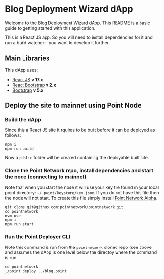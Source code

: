 # Blog Deployment Wizard dApp

Welcome to the Blog Deployment Wizard dApp. This README is a basic guide to getting started with this application.

This is a React JS app. So you will need to install dependencies for it and run a build watcher if you want to develop it further.

## Main Libraries

This dApp uses:

* [React JS](https://reactjs.org/) **v 17.x**
* [React Bootstrap](https://react-bootstrap.github.io/) **v 2.x**
* [Bootstrap](https://getbootstrap.com/) **v 5.x**

## Deploy the site to mainnet using Point Node

### Build the dApp 

Since this a React JS site it rquires to be built before it can be deployed as follows:

```
npm i
npm run build
```

Now a `public` folder will be created containing the deployable built site. 

### Clone the Point Network repo, install dependencies and start the node (connecting to mainnet)

Note that when you start the node it will use your key file found in your local point directory: `~/.point/keystore/key.json`. If you do not have this file then the node will not start. To create this file simply install [Point Network Alpha](https://pointnetwork.io/alpha). 

```
git clone git@github.com:pointnetwork/pointnetwork.git
cd pointnetwork
nvm use
npm i
npm run start
```

### Run the Point Deployer CLI

Note this command is run from the `pointnetwork` cloned repo (see above and assumes the dApp is one level below the directoy where the command is run.

```
cd pointnetwork
./point deploy ../blog.point
``